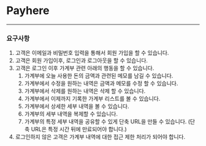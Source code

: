 # Payhere

---
### 요구사항

1. 고객은 이메일과 비밀번호 입력을 통해서 회원 가입을 할 수 있습니다.
2. 고객은 회원 가입이후, 로그인과 로그아웃을 할 수 있습니다.
3. 고객은 로그인 이후 가계부 관련 아래의 행동을 할 수 있습니다.
    1. 가계부에 오늘 사용한 돈의 금액과 관련된 메모를 남길 수 있습니다.
    2. 가계부에서 수정을 원하는 내역은 금액과 메모를 수정 할 수 있습니다.
    3. 가계부에서 삭제를 원하는 내역은 삭제 할 수 있습니다.
    4. 가계부에서 이제까지 기록한 가계부 리스트를 볼 수 있습니다.
    5. 가계부에서 상세한 세부 내역을 볼 수 있습니다.
    6. 가계부의 세부 내역을 복제할 수 있습니다.
    7. 가계부의 특정 세부 내역을 공유할 수 있게 단축 URL을 만들 수 있습니다.
       (단축 URL은 특정 시간 뒤에 만료되어야 합니다.)
4. 로그인하지 않은 고객은 가계부 내역에 대한 접근 제한 처리가 되어야 합니다.